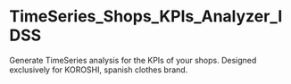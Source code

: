 # TimeSeries_Shops_KPIs_Analyzer_IDSS
Generate TimeSeries analysis for the KPIs of your shops. Designed exclusively for KOROSHI, spanish clothes brand.
